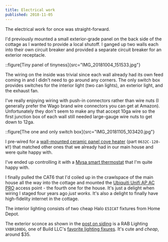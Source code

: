 ```yaml
---
title: Electrical work
published: 2018-11-05
---
```


The electrical work for once was straight-forward.

I'd previously mounted a small exterior-grade panel on the back side of the cottage as I wanted to provide a local shutoff.
I ganged up two walls each into their own circuit breaker and provided a separate circuit breaker for an exterior receptacle.

::figure[Tiny panel of tinyness]{src="IMG_20181004_151533.jpg"}

The wiring on the inside was trivial since each wall already had its own feed coming in and I didn't need to go around any corners.
The only switch box provides switches for the interior light (two can lights), an exterior light, and the exhaust fan.

I've really enjoying wiring with push-in connectors rather than wire nuts (I generally prefer the Wago brand wire connectors you can get at Amazon).
Unfortunately they don't seem to make any that accept 10ga wire so the first junction box of each wall still needed large-gauge wire nuts to get down to 12ga.

::figure[The one and only switch box]{src="IMG_20181105_103420.jpg"}

I pre-wired for a [wall-mounted ceramic panel cove heater](http://electricheat.com/products/coves/) (part `0632C-120-WT`) that matched
other ones that we already had in our main house and were quite happy with.

I've ended up controlling it with a [Mysa smart thermostat](https://getmysa.com/) that I'm quite happy with.

I finally pulled the CAT6 that I'd coiled up in the crawlspace of the main house all the way into the cottage and mounted the
[Ubiquiti Unifi AP AC PRO](https://www.ui.com/unifi/unifi-ap-ac-pro/) access point - the fourth one for the house.
It's just a delight when wiring I staged four years ago _just works_.
It's also a delight to finally have high-fidelity internet in the cottage.

The interior lighting consists of two cheap Halo `E5ICAT` fixtures from Home Depot.

The exterior sconce as shown in the [post on siding](/posts/cottage/siding/)
is a RAB Lighting `VXBR100DG`, one of Build LLC's [favorite lighting fixures](http://blog.buildllc.com/2008/02/lighting/).
It's cute and _cheap_, around \$35.
